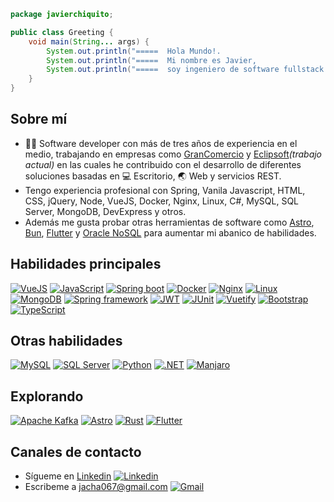 ~~~java
package javierchiquito;

public class Greeting {
    void main(String... args) {
        System.out.println("=====  Hola Mundo!.                         =====");
        System.out.println("=====  Mi nombre es Javier,                 =====");
        System.out.println("=====  soy ingeniero de software fullstack. =====");
    }
}
~~~
## Sobre mí
- 🧑‍💻 Software developer con más de tres años de experiencia en el medio, trabajando en empresas como [GranComercio](https://grancomercio.com.ec) y [Eclipsoft](https://eclipsoft.com)*(trabajo actual)* en las cuales he contribuido con el desarrollo de diferentes soluciones basadas en 💻 Escritorio, 🌏 Web y servicios REST.
- Tengo experiencia profesional con Spring, Vanila Javascript, HTML, CSS, jQuery, Node, VueJS, Docker, Nginx, Linux, C#, MySQL, SQL Server, MongoDB, DevExpress y otros.
- Además me gusta probar otras herramientas de software como [Astro](https://astro.build), [Bun](https://bun.sh), [Flutter](https://flutter.dev) y [Oracle NoSQL](https://www.oracle.com/database/nosql/technologies/nosql/) para aumentar mi abanico de habilidades.
## Habilidades principales
[![VueJS](https://img.shields.io/badge/Vue%20js-35495E?style=for-the-badge&logo=vuedotjs&logoColor=4FC08D)](https://) 
[![JavaScript](https://img.shields.io/badge/JavaScript-323330?style=for-the-badge&logo=javascript&logoColor=F7DF1E)](https://) 
[![Spring boot](https://img.shields.io/badge/Spring_Boot-F2F4F9?style=for-the-badge&logo=spring-boot)](https://)
[![Docker](https://img.shields.io/badge/Docker-2CA5E0?style=for-the-badge&logo=docker&logoColor=white)](https://)
[![Nginx](https://img.shields.io/badge/Nginx-009639?style=for-the-badge&logo=nginx&logoColor=white)](https://)
[![Linux](https://img.shields.io/badge/Linux-FCC624?style=for-the-badge&logo=linux&logoColor=black)](https://)
[![MongoDB](https://img.shields.io/badge/MongoDB-4EA94B?style=for-the-badge&logo=mongodb&logoColor=white)](https://)
[![Spring framework](https://img.shields.io/badge/Spring-6DB33F?style=for-the-badge&logo=spring&logoColor=white)](https://)
[![JWT](https://img.shields.io/badge/JWT-000000?style=for-the-badge&logo=JSON%20web%20tokens&logoColor=white)](https://)
[![JUnit](https://img.shields.io/badge/Junit5-25A162?style=for-the-badge&logo=junit5&logoColor=white)](https://)
[![Vuetify](https://img.shields.io/badge/Vuetify-1867C0?style=for-the-badge&logo=vuetify&logoColor=white)](https://)
[![Bootstrap](https://img.shields.io/badge/Bootstrap-563D7C?style=for-the-badge&logo=bootstrap&logoColor=white)](https://)
[![TypeScript](https://img.shields.io/badge/TypeScript-007ACC?style=for-the-badge&logo=typescript&logoColor=white)](https://)


## Otras habilidades
[![MySQL](https://img.shields.io/badge/MySQL-005C84?style=for-the-badge&logo=mysql&logoColor=white)](https://)
[![SQL Server](https://img.shields.io/badge/SQL%20Server-CC2927?style=for-the-badge&logo=microsoft%20sql%20server&logoColor=white)](https://)
[![Python](https://img.shields.io/badge/Python-FFD43B?style=for-the-badge&logo=python&logoColor=blue)](https://)
[![.NET](https://img.shields.io/badge/.NET-512BD4?style=for-the-badge&logo=dotnet&logoColor=white)](https://)
[![Manjaro](https://img.shields.io/badge/manjaro-35BF5C?style=for-the-badge&logo=manjaro&logoColor=white)](https://)

## Explorando
[![Apache Kafka](https://img.shields.io/badge/Apache_Kafka-231F20?style=for-the-badge&logo=apache-kafka&logoColor=white)](https://)
[![Astro](https://img.shields.io/badge/Astro-0C1222?style=for-the-badge&logo=astro&logoColor=FDFDFE)](https://)
[![Rust](https://img.shields.io/badge/Rust-black?style=for-the-badge&logo=rust&logoColor=#E57324)](https://)
[![Flutter](https://img.shields.io/badge/Flutter-02569B?style=for-the-badge&logo=flutter&logoColor=white)](https://)

## Canales de contacto
- Sígueme en [Linkedin](https://https://www.linkedin.com/in/javier-chiquito-avell%C3%A1n-2117821aa/) [![Linkedin](https://img.shields.io/badge/LinkedIn-0077B5?style=for-the-badge&logo=linkedin&logoColor=white)](https://)
- Escribeme a [jacha067@gmail.com](https://) [![Gmail](https://img.shields.io/badge/Gmail-D14836?style=for-the-badge&logo=gmail&logoColor=white)](https://)


<!--
- Visita mi [Portafolio personal](https://google.com)
-->
